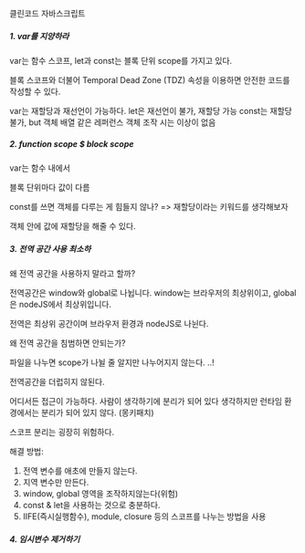 클린코드 자바스크립트


##### 1. var를 지양하라

 var는 함수 스코프, let과 const는 블록 단위 scope를 가지고 있다.

블록 스코프와 더불어 Temporal Dead Zone (TDZ) 속성을 이용하면 안전한 코드를 작성할 수 있다.

var는 재할당과 재선언이 가능하다.
let은 재선언이 불가, 재할당 가능
const는 재할당 불가, but 객체 배열 같은 레퍼런스 객체 조작 시는 이상이 없음

##### 2. function scope $ block scope

var는 함수 내에서 

블록 단위마다 값이 다름

const를 쓰면 객체를 다루는 게 힘들지 않나? => 재할당이라는 키워드를 생각해보자

객체 안에 값에 재할당을 해줄 수 있다. 

##### 3. 전역 공간 사용 최소하

왜 전역 공간을 사용하지 말라고 할까?

전역공간은 window와 global로 나뉩니다.
window는 브라우저의 최상위이고,  global은 nodeJS에서 최상위입니다.


전역은 최상위 공간이며 브라우저 환경과 nodeJS로 나뉜다. 

왜 전역 공간을 침범하면 안되는가? 


 파일을 나누면 scope가 나뉠 줄 알지만 나누어지지 않는다. ..!



전역공간을 더럽히지 않된다.

어디서든 접근이 가능하다.
사람이 생각하기에 분리가 되어 있다 생각하지만 런타임 환경에서는 분리가 되어 있지 않다. (몽키패치)

스코프 분리는 굉장히 위험하다.

해결 방법: 

1. 전역 변수를 애초에 만들지 않는다.
2. 지역 변수만 만든다.
3. window, global 영역을 조작하지않는다(위험)
4. const & let을 사용하는 것으로 충분하다.
5. IIFE(즉시실행함수), module, closure 등의 스코프를 나누는 방법을 사용

##### 4. 임시변수 제거하기 